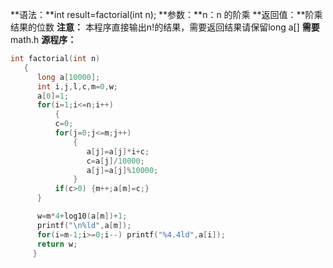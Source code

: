 **语法：**int result=factorial(int n);
**参数：**n：n 的阶乘
**返回值：**阶乘结果的位数
**注意：** 本程序直接输出n!的结果，需要返回结果请保留long a[]
**需要** math.h
**源程序：**
```cpp
int factorial(int n)
   {
      long a[10000];
      int i,j,l,c,m=0,w; 
      a[0]=1; 
      for(i=1;i<=n;i++)
          { 
          c=0; 
          for(j=0;j<=m;j++)
              { 
                 a[j]=a[j]*i+c; 
                 c=a[j]/10000; 
                 a[j]=a[j]%10000; 
              } 
          if(c>0) {m++;a[m]=c;} 
      } 

      w=m*4+log10(a[m])+1;
      printf("\n%ld",a[m]); 
      for(i=m-1;i>=0;i--) printf("%4.4ld",a[i]);
      return w;
     } 
```